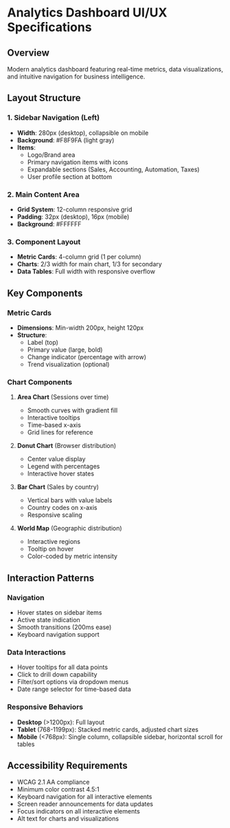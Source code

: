 # Analytics Dashboard UI/UX Specifications

## Overview
Modern analytics dashboard featuring real-time metrics, data visualizations, and intuitive navigation for business intelligence.

## Layout Structure

### 1. Sidebar Navigation (Left)
- **Width**: 280px (desktop), collapsible on mobile
- **Background**: #F8F9FA (light gray)
- **Items**:
  - Logo/Brand area
  - Primary navigation items with icons
  - Expandable sections (Sales, Accounting, Automation, Taxes)
  - User profile section at bottom

### 2. Main Content Area
- **Grid System**: 12-column responsive grid
- **Padding**: 32px (desktop), 16px (mobile)
- **Background**: #FFFFFF

### 3. Component Layout
- **Metric Cards**: 4-column grid (1 per column)
- **Charts**: 2/3 width for main chart, 1/3 for secondary
- **Data Tables**: Full width with responsive overflow

## Key Components

### Metric Cards
- **Dimensions**: Min-width 200px, height 120px
- **Structure**:
  - Label (top)
  - Primary value (large, bold)
  - Change indicator (percentage with arrow)
  - Trend visualization (optional)

### Chart Components
1. **Area Chart** (Sessions over time)
   - Smooth curves with gradient fill
   - Interactive tooltips
   - Time-based x-axis
   - Grid lines for reference

2. **Donut Chart** (Browser distribution)
   - Center value display
   - Legend with percentages
   - Interactive hover states

3. **Bar Chart** (Sales by country)
   - Vertical bars with value labels
   - Country codes on x-axis
   - Responsive scaling

4. **World Map** (Geographic distribution)
   - Interactive regions
   - Tooltip on hover
   - Color-coded by metric intensity

## Interaction Patterns

### Navigation
- Hover states on sidebar items
- Active state indication
- Smooth transitions (200ms ease)
- Keyboard navigation support

### Data Interactions
- Hover tooltips for all data points
- Click to drill down capability
- Filter/sort options via dropdown menus
- Date range selector for time-based data

### Responsive Behaviors
- **Desktop** (>1200px): Full layout
- **Tablet** (768-1199px): Stacked metric cards, adjusted chart sizes
- **Mobile** (<768px): Single column, collapsible sidebar, horizontal scroll for tables

## Accessibility Requirements
- WCAG 2.1 AA compliance
- Minimum color contrast 4.5:1
- Keyboard navigation for all interactive elements
- Screen reader announcements for data updates
- Focus indicators on all interactive elements
- Alt text for charts and visualizations